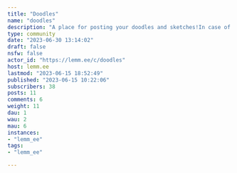 ```yaml
---
title: "Doodles" 
name: "doodles"
description: "A place for posting your doodles and sketches!In case of posting NSFW always mark it respectively"
type: community
date: "2023-06-30 13:14:02"
draft: false
nsfw: false
actor_id: "https://lemm.ee/c/doodles"
host: lemm.ee
lastmod: "2023-06-15 18:52:49"
published: "2023-06-15 10:22:06"
subscribers: 38
posts: 11
comments: 6
weight: 11
dau: 1
wau: 2
mau: 6
instances:
- "lemm_ee"
tags: 
- "lemm_ee"

---
```

